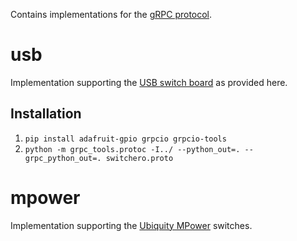 Contains implementations for the [gRPC protocol](../switchero.proto).

# usb
Implementation supporting the [USB switch board](https://github.com/FunkFeuer/switchero-pcb/) as provided here.

## Installation
1. `pip install adafruit-gpio grpcio grpcio-tools`
2. `python -m grpc_tools.protoc -I../ --python_out=. --grpc_python_out=. switchero.proto`

# mpower
Implementation supporting the [Ubiquity MPower](https://www.ubnt.com/mfi/mpower/) switches.

